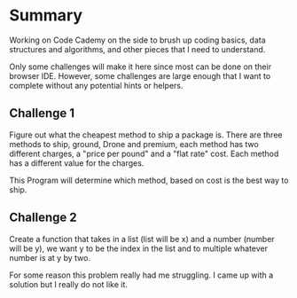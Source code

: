 # Summary

Working on Code Cademy on the side to brush up coding basics, data structures and algorithms, and other pieces that I need to understand. 

Only some challenges will make it here since most can be done on their browser IDE. However, some challenges are large enough that I want to complete without any potential hints or helpers.

## Challenge 1

Figure out what the cheapest method to ship a package is. There are three methods to ship, ground, Drone and premium, each method has two different charges, a "price per pound" and a "flat rate" cost. Each method has a different value for the charges. 

This Program will determine which method, based on cost is the best way to ship.

## Challenge 2
Create a function that takes in a list (list will be x) and a number (number will be y), we want y to be the index in the list and to multiple whatever number is at y by two.

For some reason this problem really had me struggling. I came up with a solution but I really do not like it.
